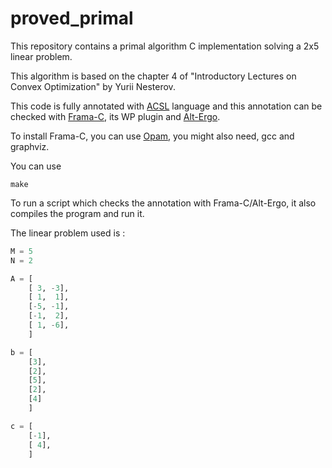 # proved_primal

This repository contains a primal algorithm C implementation solving a
2x5 linear problem.

This algorithm is based on the chapter 4 of
"Introductory Lectures on Convex Optimization" by Yurii Nesterov.

This code is fully annotated with [ACSL](https://frama-c.com/acsl.html)
language and this annotation can be checked with
[Frama-C](https://frama-c.com/index.html),
its WP plugin and [Alt-Ergo](http://alt-ergo.lri.fr/).

To install Frama-C, you can use [Opam](https://opam.ocaml.org/), you
might also need, gcc and graphviz.

You can use

```
make
```
To run a script which checks the annotation with Frama-C/Alt-Ergo, it also
compiles the program and run it.

The linear problem used is :

```python
M = 5
N = 2

A = [
    [ 3, -3],
    [ 1,  1],
    [-5, -1],
    [-1,  2],
    [ 1, -6],
    ]

b = [
    [3],
    [2],
    [5],
    [2],
    [4]
    ]

c = [
    [-1],
    [ 4],
    ]
```
